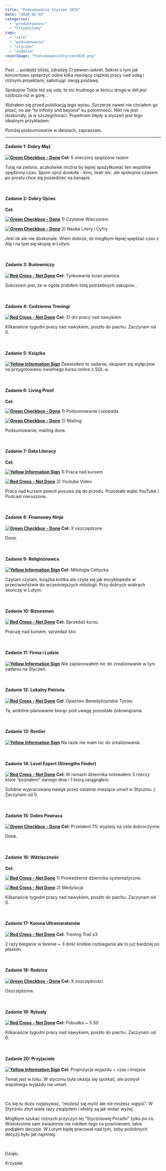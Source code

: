 ```yaml
---
title: "Podsumowanie Styczeń 2020"
date: "2020-02-03"
categories: 
  - "produktywnosc"
  - "trzypoziomy"
tags: 
  - "cele"
  - "podsumowanie"
  - "styczen"
  - "zadania"
coverImage: "PodsumowanieStyczen2020.png"
---
```


Psst … podejdź bliżej, zdradzę Ci pewien sekret. Sekret o tym jak koncertowo spieprzyć sobie kilka miesięcy ciężkiej pracy nad sobą i różnymi projektami, sabotując swoją postawę. 

Spokojnie Tobie też się uda, to nic trudnego w końcu droga w dół jest szybsza niż w górę… 

Wahałem się przed publikacją tego wpisu. Szczerze nawet nie chciałem go pisać, no ale “to infinity and beyond” ku potomności. Nikt nie jest doskonały, ja w szczególności. Popełniam błędy a styczeń jest tego idealnym przykładem.

Poniżej podsumowanie w detalach, zapraszam.

* * *

#### **Zadanie 1: Dobry Mąż**

 **[![Green Checkbox - Done](images/checked.png)](https://blog.krzysztofbury.pl/wp-content/uploads/2018/12/checked.png) Cel:** 5 wieczory spędzone razem

Tutaj na zielono, aczkolwiek można by lepiej spożytkować ten wspólnie spędzony czas. Sporo opcji dookoła - kino, teatr etc. ale spokojnie czasem po prostu chce się posiedzieć na kanapie. 

 

#### **Zadanie 2: Dobry Ojciec**

**Cel:** 

 **[![Green Checkbox - Done](images/checked.png)](https://blog.krzysztofbury.pl/wp-content/uploads/2018/12/checked.png)** 1) Czytanie Wieczorem

 **[![Green Checkbox - Done](images/checked.png)](https://blog.krzysztofbury.pl/wp-content/uploads/2018/12/checked.png)** 2) Nauka Litery i Cyfry

Jest ok ale nie doskonale. Wiem dobrze, że mógłbym lepiej spędzać czas z Alą i na tym się skupię w Lutym. 

 

#### **Zadanie 3: Budowniczy**

 **[![Red Cross - Not Done](images/cancel.png)](https://blog.krzysztofbury.pl/wp-content/uploads/2018/12/cancel.png) Cel:** Tynkowanie ścian piwnica

Sukcesem jest, że w ogóle zrobiłem listę potrzebnych zakupów...

 

#### **Zadanie 4: Codzienne Treningi**

 **[![Red Cross - Not Done](images/cancel.png)](https://blog.krzysztofbury.pl/wp-content/uploads/2018/12/cancel.png) Cel:** 31 dni pracy nad nawykiem

Kilkanaście tygodni pracy nad nawykiem, poszło do piachu. Zaczynam od 0.

 

#### **Zadanie 5: Książka**

 **[![Yellow Information Sign](images/information-1.png)](https://blog.krzysztofbury.pl/wp-content/uploads/2018/12/information-1.png)** Zawiesiłem to zadanie, skupiam się wyłącznie na przygotowaniu świetnego kursu online z SQL-a. 

 

#### **Zadanie 6: Living Proof**

**Cel:**

 **[![Green Checkbox - Done](images/checked.png)](https://blog.krzysztofbury.pl/wp-content/uploads/2018/12/checked.png)** 1) Podsumowanie Listopada

 **[![Green Checkbox - Done](images/checked.png)](https://blog.krzysztofbury.pl/wp-content/uploads/2018/12/checked.png)** 2) Mailing

Podsumowanie, mailing done.

 

#### **Zadanie 7: Data Literacy**

**Cel:** 

 **[![Yellow Information Sign](images/information-1.png)](https://blog.krzysztofbury.pl/wp-content/uploads/2018/12/information-1.png)** 1) Praca nad kursem

 **[![Red Cross - Not Done](images/cancel.png)](https://blog.krzysztofbury.pl/wp-content/uploads/2018/12/cancel.png)** 2) Youtube Video 

Praca nad kursem powoli posuwa się do przodu. Pozostałe wątki YouTube / Podcast nieruszone.

 

#### **Zadanie 8: Finansowy Ninja**

 **[![Green Checkbox - Done](images/checked.png)](https://blog.krzysztofbury.pl/wp-content/uploads/2018/12/checked.png) Cel:** X oszczędzone

Done.

 

#### **Zadanie 9: Religioznawca**

 **[![Yellow Information Sign](images/information-1.png)](https://blog.krzysztofbury.pl/wp-content/uploads/2018/12/information-1.png) Cel:** Mitologia Celtycka

Czytam czytam, książka krótka ale czyta się jak encyklopedie w przeciwieństwie do wcześniejszych mitologii. Przy dobrych wiatrach skończę w Lutym. 

 

#### **Zadanie 10: Biznesmen**

 **[![Red Cross - Not Done](images/cancel.png)](https://blog.krzysztofbury.pl/wp-content/uploads/2018/12/cancel.png) Cel:** Sprzedaż kursu.

Pracuję nad kursem, sprzedaż stoi.

 

#### **Zadanie 11: Firma i Ludzie**

 **[![Yellow Information Sign](images/information-1.png)](https://blog.krzysztofbury.pl/wp-content/uploads/2018/12/information-1.png)** Nie zaplanowałem nic do zrealizowanie w tym zadaniu na Styczeń.

 

#### **Zadanie 12: Lokalny Patriota**

 **[![Red Cross - Not Done](images/cancel.png)](https://blog.krzysztofbury.pl/wp-content/uploads/2018/12/cancel.png)** **Cel**: Opactwo Benedyktyńskie Tyniec

Ta, ambitne planowanie biorąc pod uwagę pozostałe zobowiązania.

 

#### **Zadanie 13: Rentier**

 **[![Yellow Information Sign](images/information-1.png)](https://blog.krzysztofbury.pl/wp-content/uploads/2018/12/information-1.png)** Na razie nie mam nic do zrealizowania.

 

#### **Zadanie 14: Level Expert (Strengths Finder)**

 **[![Red Cross - Not Done](images/cancel.png)](https://blog.krzysztofbury.pl/wp-content/uploads/2018/12/cancel.png) Cel:** W ramach dziennika notowałem 3 rzeczy które “poznałem” danego dnia i 1 którą osiągnąłem.

Solidnie wypracowany nawyk przez ostatnie miesiące umarł w Styczniu ;) Zaczynam od 0.

 

#### **Zadanie 15: Dobro Powraca**

 **[![Green Checkbox - Done](images/checked.png)](https://blog.krzysztofbury.pl/wp-content/uploads/2018/12/checked.png) Cel:** Przelałem 1% wypłaty na cele dobroczynne

Done.

 

#### **Zadanie 16: Wdzięczność**

**Cel:** 

 **[![Red Cross - Not Done](images/cancel.png)](https://blog.krzysztofbury.pl/wp-content/uploads/2018/12/cancel.png)** 1) Prowadzenie dziennika systematyczne. 

 **[![Red Cross - Not Done](images/cancel.png)](https://blog.krzysztofbury.pl/wp-content/uploads/2018/12/cancel.png)** 2) Medytacja

Kilkanaście tygodni pracy nad nawykiem, poszło do piachu. Zaczynam od 0. 

 

#### **Zadanie 17: Korona Ultramaratonów**

 **[![Red Cross - Not Done](images/cancel.png)](https://blog.krzysztofbury.pl/wp-content/uploads/2018/12/cancel.png) Cel:** Trening Trail x3

2 razy bieganie w terenie + 3 dość krótkie rozbiegania ale to już bardziej po płaskim.

 

#### **Zadanie 18: Rodzice**

 **[![Green Checkbox - Done](images/checked.png)](https://blog.krzysztofbury.pl/wp-content/uploads/2018/12/checked.png) Cel:** X oszczędności

Oszczędzone.

 

#### **Zadanie 19: Rytuały**

 **[![Red Cross - Not Done](images/cancel.png)](https://blog.krzysztofbury.pl/wp-content/uploads/2018/12/cancel.png) Cel:** Pobudka ~ 5:30

Kilkanaście tygodni pracy nad nawykiem, poszło do piachu. Zaczynam od 0. 

 

#### **Zadanie 20: Przyjaciele**

 **[![Yellow Information Sign](images/information-1.png)](https://blog.krzysztofbury.pl/wp-content/uploads/2018/12/information-1.png) Cel:** Propozycja wyjazdu + czas i miejsce

Temat jest w toku. W styczniu była okazja się spotkać, ale pomysł wspólnego wyjazdu nie umarł. 

 

Co się tu dużo rozpisywać, “możesz się mylić ale nie możesz wątpić”. W Styczniu zbyt wiele razy zwątpiłem i efekty są jak widać wyżej. 

Mógłbym szukać różnych przyczyn tej “Styczniowej Porażki” tylko po co. Wielokrotnie sam świadomie nie robiłem tego co powinienem, takie podjąłem decyzje. W Lutym będę pracował nad tym, żeby podobnych decyzji było jak najmniej.

 

Dzięki,

Krzysiek
